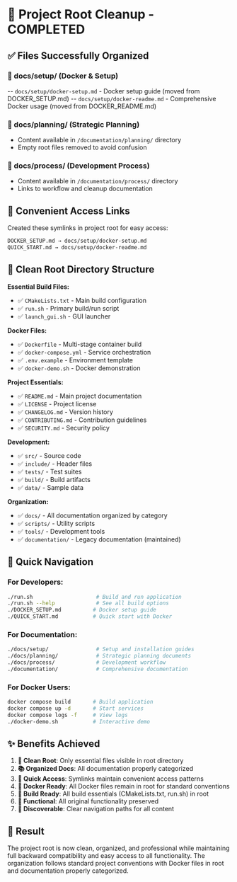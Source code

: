 # 🎯 Project Root Cleanup - COMPLETED

## ✅ Files Successfully Organized

### 📁 docs/setup/ (Docker & Setup)
-- `docs/setup/docker-setup.md` - Docker setup guide (moved from DOCKER_SETUP.md)
-- `docs/setup/docker-readme.md` - Comprehensive Docker usage (moved from DOCKER_README.md)

### 📁 docs/planning/ (Strategic Planning)
- Content available in `/documentation/planning/` directory
- Empty root files removed to avoid confusion

### 📁 docs/process/ (Development Process)
- Content available in `/documentation/process/` directory
- Links to workflow and cleanup documentation

## 🔗 Convenient Access Links

Created these symlinks in project root for easy access:

```bash
DOCKER_SETUP.md → docs/setup/docker-setup.md
QUICK_START.md → docs/setup/docker-readme.md
```

## 📂 Clean Root Directory Structure

**Essential Build Files:**
- ✅ `CMakeLists.txt` - Main build configuration
- ✅ `run.sh` - Primary build/run script
- ✅ `launch_gui.sh` - GUI launcher

**Docker Files:**
- ✅ `Dockerfile` - Multi-stage container build
- ✅ `docker-compose.yml` - Service orchestration
- ✅ `.env.example` - Environment template
- ✅ `docker-demo.sh` - Docker demonstration

**Project Essentials:**
- ✅ `README.md` - Main project documentation
- ✅ `LICENSE` - Project license
- ✅ `CHANGELOG.md` - Version history
- ✅ `CONTRIBUTING.md` - Contribution guidelines
- ✅ `SECURITY.md` - Security policy

**Development:**
- ✅ `src/` - Source code
- ✅ `include/` - Header files
- ✅ `tests/` - Test suites
- ✅ `build/` - Build artifacts
- ✅ `data/` - Sample data

**Organization:**
- ✅ `docs/` - All documentation organized by category
- ✅ `scripts/` - Utility scripts
- ✅ `tools/` - Development tools
- ✅ `documentation/` - Legacy documentation (maintained)

## 🚀 Quick Navigation

### For Developers:
```bash
./run.sh                    # Build and run application
./run.sh --help             # See all build options
./DOCKER_SETUP.md          # Docker setup guide
./QUICK_START.md           # Quick start with Docker
```

### For Documentation:
```bash
./docs/setup/               # Setup and installation guides
./docs/planning/            # Strategic planning documents
./docs/process/             # Development workflow
./documentation/            # Comprehensive documentation
```

### For Docker Users:
```bash
docker compose build       # Build application
docker compose up -d       # Start services
docker compose logs -f     # View logs
./docker-demo.sh           # Interactive demo
```

## ✨ Benefits Achieved

1. **🧹 Clean Root**: Only essential files visible in root directory
2. **📚 Organized Docs**: All documentation properly categorized
3. **🔗 Quick Access**: Symlinks maintain convenient access patterns
4. **🐳 Docker Ready**: All Docker files remain in root for standard conventions
5. **🔧 Build Ready**: All build essentials (CMakeLists.txt, run.sh) in root
6. **🚀 Functional**: All original functionality preserved
7. **📖 Discoverable**: Clear navigation paths for all content

## 🎉 Result

The project root is now clean, organized, and professional while maintaining full backward compatibility and easy access to all functionality. The organization follows standard project conventions with Docker files in root and documentation properly categorized.
